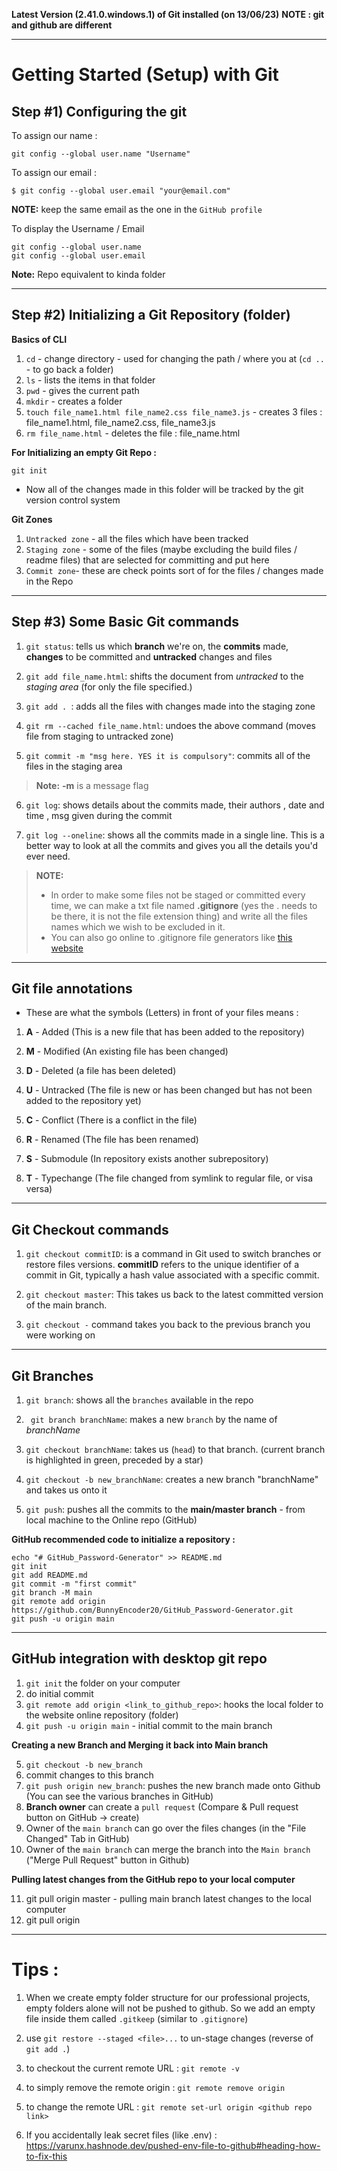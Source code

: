 **Latest Version (2.41.0.windows.1) of Git installed (on 13/06/23)**
**NOTE : git and github are different**

---


# Getting Started (Setup) with Git

## Step #1) Configuring the git 

To assign our name : 
```
git config --global user.name "Username" 
```

To assign our email : 
```
$ git config --global user.email "your@email.com"
```

**NOTE:** keep the same email as the one in the `GitHub profile`

To display the Username / Email 
```
git config --global user.name 
git config --global user.email 
```
**Note:** Repo equivalent to kinda folder 

---


## Step #2) Initializing a Git Repository (folder)

**Basics of CLI** 
1. `cd` - change directory - used for changing the path / where you at  (`cd ..` - to go back a folder)
2. `ls` - lists the items in that folder 
3. `pwd` - gives the current path 
4. `mkdir` - creates a folder 
5. `touch file_name1.html file_name2.css file_name3.js` - creates 3 files : file_name1.html, file_name2.css, file_name3.js
6. `rm file_name.html` - deletes the file : file_name.html 

**For Initializing an empty Git Repo :** 
```
git init
```

- Now all of the changes made in this folder will be tracked by the git version control system


**Git Zones**
1. `Untracked zone` - all the files which have been tracked 
2. `Staging zone` - some of the files (maybe excluding the build files / readme files) that are selected for committing and put here
3. `Commit zone`- these are check points sort of for the files / changes made in the Repo

---

## Step #3) Some Basic Git commands 

1. `git status`: tells us which **branch** we're on, the **commits** made, **changes** to be committed and **untracked** changes and files 

2. `git add file_name.html`: shifts the document from _untracked_ to the _staging area_ (for only the file specified.)

3. `git add . `: adds all the files with changes made into the staging zone

4. `git rm --cached file_name.html`: undoes the above command (moves file from staging to untracked zone)

5. `git commit -m "msg here. YES it is compulsory"`: commits all of the files in the staging area 

> **Note:** **-m** is a message flag

6. `git log`: shows details about the commits made, their authors , date and time , msg given during the commit 

7. `git log --oneline`: shows all the commits made in a single line. This is a better way to look at all the commits and gives you all the details you'd ever need.


> **NOTE:** 
>- In order to make some files not be staged or committed every time, we can make a txt file named **.gitignore** (yes the . needs to be there, it is not the file extension thing) and write all the files names which we wish to be excluded in it.
>- You can also go online to .gitignore file generators like [this website](https://mrkandreev.name/snippets/gitignore-generator/)


---

## Git file annotations 

- These are what the symbols (Letters) in front of your files means : 

1. **A** - Added (This is a new file that has been added to the repository)

2. **M** - Modified (An existing file has been changed)

3. **D** - Deleted (a file has been deleted)

4. **U** - Untracked (The file is new or has been changed but has not been added to the repository yet)

5. **C** - Conflict (There is a conflict in the file)

6. **R** - Renamed (The file has been renamed)

7. **S** - Submodule (In repository exists another subrepository)

8. **T** - Typechange (The file changed from symlink to regular file, or visa versa)

---

## Git Checkout commands 

1. `git checkout commitID`: is a command in Git used to switch branches or restore files versions. **commitID** refers to the unique identifier of a commit in Git, typically a hash value associated with a specific commit.

2. `git checkout master`: This takes us back to the latest committed version of the main branch.

3. `git checkout -` command takes you back to the previous branch you were working on 

---

## Git Branches 

1. `git branch`: shows all the `branches` available in the repo

2. ` git branch branchName`: makes a new `branch` by the name of _branchName_

3. `git checkout branchName`: takes us (`head`) to that branch. (current branch is highlighted in green, preceded by a star)

4. `git checkout -b new_branchName`: creates a new branch "branchName" and takes us onto it 

5. `git push`: pushes all the commits to the **main/master branch** - from local machine to the Online repo (GitHub)


**GitHub recommended code to initialize a repository :**
``` 
echo "# GitHub_Password-Generator" >> README.md
git init
git add README.md
git commit -m "first commit"
git branch -M main
git remote add origin https://github.com/BunnyEncoder20/GitHub_Password-Generator.git
git push -u origin main 
```
---

## GitHub integration with desktop git repo 

1. `git init` the folder on your computer 
2. do initial commit
3. `git remote add origin <link_to_github_repo>`: hooks the local folder to the website online repository (folder)
4. `git push -u origin main` - initial commit to the main branch

**Creating a new Branch and Merging it back into Main branch**

5. `git checkout -b new_branch`
6. commit changes to this branch 
7. `git push origin new_branch`: pushes the new branch made onto Github (You can see the various branches in GitHub)
8. **Branch owner** can create a `pull request` (Compare & Pull request button on GitHub -> create)
9. Owner of the `main branch` can go over the files changes (in the "File Changed" Tab in GitHub)
10. Owner of the `main branch` can merge  the branch into the `Main branch` ("Merge Pull Request" button in Github)

**Pulling latest changes from the GitHub repo to your local computer**

11.  git pull origin master - pulling main branch latest changes to the local computer
12.  git pull origin <branchName>

---

# Tips : 

1. When we create empty folder structure for our professional projects, empty folders alone will not be pushed to github. So we add an empty file inside them called `.gitkeep` (similar to `.gitignore`)

2. use `git restore --staged <file>...` to un-stage changes (reverse of `git add .`)

3. to checkout the current remote URL : `git remote -v`

4. to simply remove the remote origin : `git remote remove origin`
   
5. to change the remote URL : `git remote set-url origin <github repo link>`

6. If you accidentally leak secret files (like .env) : https://varunx.hashnode.dev/pushed-env-file-to-github#heading-how-to-fix-this

